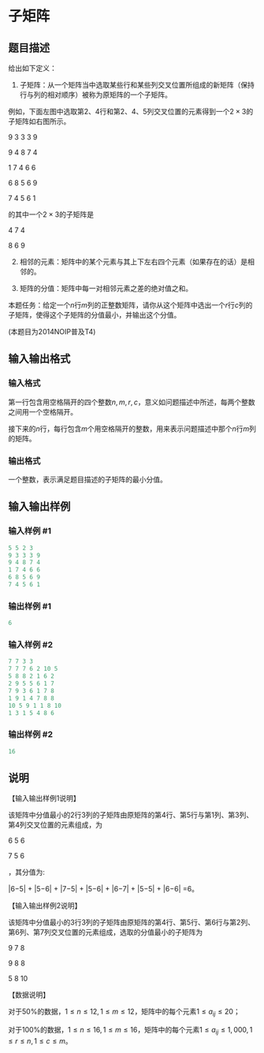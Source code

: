 # 子矩阵

## 题目描述

给出如下定义：

1. 子矩阵：从一个矩阵当中选取某些行和某些列交叉位置所组成的新矩阵（保持行与列的相对顺序）被称为原矩阵的一个子矩阵。

例如，下面左图中选取第$2$、$4$行和第$2$、$4$、$5$列交叉位置的元素得到一个$2 \times 3$的子矩阵如右图所示。

9 3 3 3 9

9 4 8 7 4

1 7 4 6 6

6 8 5 6 9

7 4 5 6 1

的其中一个$2 \times 3$的子矩阵是

4 7 4

8 6 9

2. 相邻的元素：矩阵中的某个元素与其上下左右四个元素（如果存在的话）是相邻的。

3. 矩阵的分值：矩阵中每一对相邻元素之差的绝对值之和。

本题任务：给定一个$n$行$m$列的正整数矩阵，请你从这个矩阵中选出一个$r$行$c$列的子矩阵，使得这个子矩阵的分值最小，并输出这个分值。

(本题目为2014NOIP普及T4)

## 输入输出格式

### 输入格式

第一行包含用空格隔开的四个整数$n,m,r,c$，意义如问题描述中所述，每两个整数之间用一个空格隔开。

接下来的$n$行，每行包含$m$个用空格隔开的整数，用来表示问题描述中那个$n$行$m$列的矩阵。

### 输出格式

一个整数，表示满足题目描述的子矩阵的最小分值。

## 输入输出样例

### 输入样例 #1

```cpp
5 5 2 3
9 3 3 3 9
9 4 8 7 4
1 7 4 6 6
6 8 5 6 9
7 4 5 6 1
```


### 输出样例 #1

```cpp
6
```


### 输入样例 #2

```cpp
7 7 3 3  
7 7 7 6 2 10 5
5 8 8 2 1 6 2 
2 9 5 5 6 1 7 
7 9 3 6 1 7 8 
1 9 1 4 7 8 8 
10 5 9 1 1 8 10
1 3 1 5 4 8 6
```


### 输出样例 #2

```cpp
16
```


## 说明

【输入输出样例1说明】

该矩阵中分值最小的$2$行$3$列的子矩阵由原矩阵的第$4$行、第$5$行与第$1$列、第$3$列、第$4$列交叉位置的元素组成，为

6 5 6

7 5 6

，其分值为:

|6−5| + |5−6| + |7−5| + |5−6| + |6−7| + |5−5| + |6−6| =6。

【输入输出样例2说明】

该矩阵中分值最小的3行3列的子矩阵由原矩阵的第$4$行、第$5$行、第$6$行与第$2$列、第$6$列、第$7$列交叉位置的元素组成，选取的分值最小的子矩阵为

9 7 8

9 8 8

5 8 10

【数据说明】

对于$50\%$的数据，$1 ≤ n ≤ 12,1 ≤ m ≤ 12$，矩阵中的每个元素$1 ≤ a_{ij} ≤ 20$；

对于$100\%$的数据，$1 ≤ n ≤ 16,1 ≤ m ≤ 16$，矩阵中的每个元素$1 ≤ a_{ij} ≤ 1,000,1 ≤ r ≤ n,1 ≤ c ≤ m$。

